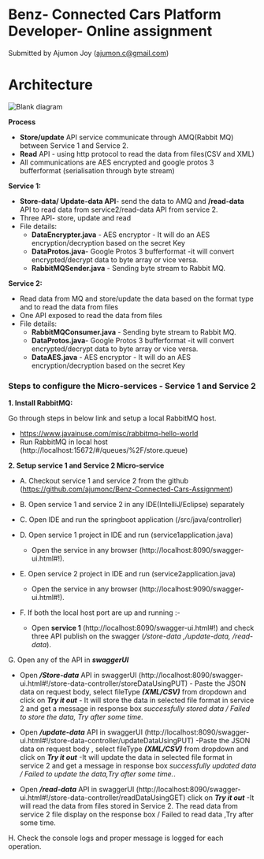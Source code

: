 # Benz- Connected Cars Platform Developer- Online assignment 
 Submitted by Ajumon Joy (ajumon.c@gmail.com)
# Architecture
![Blank diagram](https://user-images.githubusercontent.com/63783290/131974254-7671f20a-e82b-44c4-bd81-0044f3a0fb86.jpeg)

**Process**
- **Store/update** API service communicate through AMQ(Rabbit MQ) between Service 1 and Service 2.
- **Read** API - using http protocol to read the data from files(CSV and XML)
- All communications are AES encrypted and google protos 3 bufferformat (serialisation through byte stream)

**Service 1:**
- **Store-data/ Update-data API**- send the data to AMQ and **/read-data** API to read data from service2/read-data API from service 2.
- Three API- store, update and read
- File details:
  - **DataEncrypter.java** - AES encryptor - It will do an AES encryption/decryption based on the secret Key
  - **DataProtos.java**- Google Protos 3 bufferformat -it will convert encrypted/decrypt data to byte array or vice versa.
  - **RabbitMQSender.java** - Sending byte stream to Rabbit MQ.

**Service 2:**
- Read data from MQ and store/update the data based on the format type and to read the data from files
- One API exposed to read the data from files
- File details:
   - **RabbitMQConsumer.java** - Sending byte stream to Rabbit MQ.
   - **DataProtos.java**- Google Protos 3 bufferformat -it will convert encrypted/decrypt data to byte array or vice versa.
   - **DataAES.java** - AES encryptor - It will do an AES encryption/decryption based on the secret Key
 

### Steps to configure the Micro-services - Service 1 and Service 2

**1. Install RabbitMQ:**

Go through steps in below link and setup a local RabbitMQ host.

- https://www.javainuse.com/misc/rabbitmq-hello-world
- Run RabbitMQ in local host (http://localhost:15672/#/queues/%2F/store.queue)

**2. Setup service 1 and Service 2 Micro-service**  

- A. Checkout service 1 and service 2 from the github (https://github.com/ajumonc/Benz-Connected-Cars-Assignment)

- B. Open service 1 and service 2 in any IDE(IntelliJ/Eclipse) separately 

- C. Open IDE and run the springboot application (/src/java/controller)

- D. Open service 1 project in IDE and run (service1application.java)
  - Open the service in any browser (http://localhost:8090/swagger-ui.html#!).

- E. Open service 2 project in IDE and run (service2application.java)
  - Open the service in any browser (http://localhost:9090/swagger-ui.html#!).

- F. If both the local host port are up and running :- 

  - Open **service 1** (http://localhost:8090/swagger-ui.html#!) and 
  check three API publish on the swagger (_/store-data ,/update-data, /read-data_).

G. Open any of the API in _**swaggerUI**_

 - Open _**/Store-data**_ API in swaggerUI (http://localhost:8090/swagger-ui.html#!/store-data-controller/storeDataUsingPUT) - Paste the JSON data on request body, select fileType _**(XML/CSV)**_ from dropdown and click on **_Try it out_** - It will store the data in selected file format in service 2 and get a message in response box _successfully stored data / Failed to store the data, Try after some time._

 - Open _**/update-data**_ API in swaggerUI (http://localhost:8090/swagger-ui.html#!/store-data-controller/updateDataUsingPUT) -Paste the JSON data on request body , select fileType _**(XML/CSV)**_ from dropdown and click on **_Try it out_** -It will update the data in selected file format in service 2 and get a message in response box _successfully updated data / Failed to update the data,Try after some time._.
 
 - Open _**/read-data**_ API in swaggerUI (http://localhost:8090/swagger-ui.html#!/store-data-controller/readDataUsingGET) click on **_Try it out_** -It will read the data from files stored in Service 2. The read data from service 2 file display on the response box / Failed to read data ,Try after some time.

H. Check the console logs  and proper message is logged for each operation.
 
